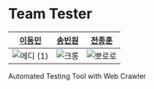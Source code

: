 
# Team Tester
|[이동민](https://github.com/nkiwi0310)|[송빈원](https://github.com/binwon-song)|[전종훈](https://github.com/jjh6593)|
|:-------:|:---------:|:----------:|
|![에디 (1)](https://github.com/CBNU-Tester/UI_Test/assets/90763389/bfa56fa2-5bf6-4555-a745-c93366023034)|![크롱](https://github.com/CBNU-Tester/UI_Test/assets/90763389/1898cb01-b4e2-4742-889d-dbc5a1b04bd8)|![뽀로로](https://github.com/CBNU-Tester/UI_Test/assets/90763389/ffd63d62-6fea-4c6c-bd2b-0ec0a90a5a55)



Automated Testing Tool with Web Crawler

